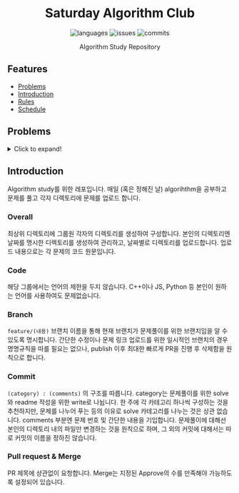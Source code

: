 <div align="center">

# Saturday Algorithm Club

![languages](https://img.shields.io/github/languages/count/BOJ-Monkeys/BOJ-monkey)
![issues](https://img.shields.io/github/issues-pr/BOJ-Monkeys/BOJ-monkey)
![commits](https://img.shields.io/github/commit-activity/m/BOJ-Monkeys/BOJ-monkey)

Algorithm Study Repository

</div>

## Features
- [Problems](#Problems)
- [Introduction](#Introduction)
- [Rules](#Rules)
- [Schedule](#Schedule)


## Problems
<details>
  <summary>Click to expand!</summary>
  
### 230903
+ 오늘은 Stack에 대해서 공부하고 Stack 관련 문제를 해결합니다.
+ [괄호](https://www.acmicpc.net/problem/9012)
+ [단어 뒤집기](https://www.acmicpc.net/problem/9093)
  
<details>
  <summary>이전 문제들!</summary>
  
### 230901
+ [앞으로 열심히 풀어요!]

</details>
</details>

## Introduction

Algorithm study를 위한 레포입니다. 매일 (혹은 정해진 날) algorihthm을 공부하고 문제를 풀고 각자 디렉토리에 문제를 업로드 합니다.

### Overall

최상위 디렉토리에 그룹원 각자의 디렉토리를 생성하여 구성합니다. 본인의 디렉토리엔 날짜를 명시한 디렉토리를 생성하여 관리하고, 날짜별로 디렉토리를 업로드합니다. 업로드 내용으로는 각 문제의 코드 원문입니다.
### Code

해당 그룹에서는 언어의 제한을 두지 않습니다. C++이나 JS, Python 등 본인이 원하는 언어를 사용하여도 문제없습니다. 

### Branch

`feature/(내용)` 브랜치 이름을 통해 현재 브랜치가 문제풀이를 위한 브랜치임을 알 수 있도록 명시합니다. 간단한 수정이나 문제 링크 업로드를 위한 일시적인 브랜치의 경우 명명규칙을 따를 필요는 없으나, publish 이후 최대한 빠르게 PR을 진행 후 삭제함을 원칙으로 합니다.

### Commit

`(category) : (comments)` 의 구조를 따릅니다. category는 문제풀이를 위한 solve와 readme 작성을 위한 write로 나뉩니다. 한 주에 각 카테고리 하나씩 구성하는 것을 추천하지만, 문제를 나누어 푸는 등의 이유로 solve 카테고리를 나누는 것은 상관 없습니다. comments 부분엔 문제 번호 및 간단한 내용을 기입합니다. 문제풀이에 대해선 본인의 디렉토리 내의 파일만 변경하는 것을 원칙으로 하며, 그 외의 커밋에 대해서는 따로 커밋의 이름을 정하진 않습니다.

### Pull request & Merge

PR 제목에 상관없이 요청합니다. Merge는 지정된 Approve의 수를 만족해야 가능하도록 설정되어 있습니다.


